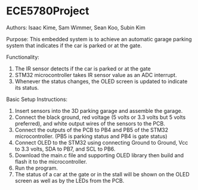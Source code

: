 # ECE5780Project
Authors:
  Isaac Kime, Sam Wimmer, Sean Koo, Subin Kim
  
Purpose:
  This embedded system is to achieve an automatic garage parking system that indicates if the car is parked or at the gate.

Functionality:
  1. The IR sensor detects if the car is parked or at the gate
  2. STM32 microcontroller takes IR sensor value as an ADC interrupt.
  3. Whenever the status changes, the OLED screen is updated to indicate its status. 
  
  
Basic Setup Instructions:
  1. Insert sensors into the 3D parking garage and assemble the garage.
  2. Connect the black ground, red voltage (5 volts or 3.3 volts but 5 volts preferred), and white output wires of the sensors to the PCB.
  3. Connect the outputs of the PCB to PB4 and PB5 of the STM32 microcontroller. (PB5 is parking status and PB4 is gate status)
  4. Connect OLED to the STM32 using connecting Ground to Ground, Vcc to 3.3 volts, SDA to PB7, and SCL to PB6.
  5. Download the main.c file and supporting OLED library then build and flash it to the microcontroller.
  6. Run the program.
  7. The status of a car at the gate or in the stall will be shown on the OLED screen as well as by the LEDs from the PCB.
